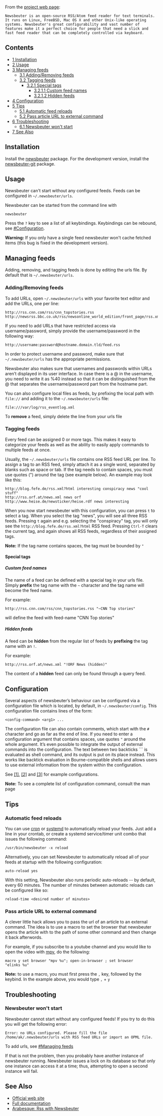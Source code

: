 From the [project web page](http://newsbeuter.org/):

	Newsbeuter is an open-source RSS/Atom feed reader for text terminals. It runs on Linux, FreeBSD, Mac OS X and other Unix-like operating systems. Newsbeuter's great configurability and vast number of features make it a perfect choice for people that need a slick and fast feed reader that can be completely controlled via keyboard.

## Contents

*   [1 Installation](#Installation)
*   [2 Usage](#Usage)
*   [3 Managing feeds](#Managing_feeds)
    *   [3.1 Adding/Removing feeds](#Adding.2FRemoving_feeds)
    *   [3.2 Tagging feeds](#Tagging_feeds)
        *   [3.2.1 Special tags](#Special_tags)
            *   [3.2.1.1 Custom feed names](#Custom_feed_names)
            *   [3.2.1.2 Hidden feeds](#Hidden_feeds)
*   [4 Configuration](#Configuration)
*   [5 Tips](#Tips)
    *   [5.1 Automatic feed reloads](#Automatic_feed_reloads)
    *   [5.2 Pass article URL to external command](#Pass_article_URL_to_external_command)
*   [6 Troubleshooting](#Troubleshooting)
    *   [6.1 Newsbeuter won't start](#Newsbeuter_won.27t_start)
*   [7 See Also](#See_Also)

## Installation

Install the [newsbeuter](https://www.archlinux.org/packages/?name=newsbeuter) package. For the development version, install the [newsbeuter-git](https://aur.archlinux.org/packages/newsbeuter-git/) package.

## Usage

Newsbeuter can't start without any configured feeds. Feeds can be configured in `~/.newsbeuter/urls`.

Newsbeuter can be started from the command line with

```
newsbeuter

```

Press the `?` key to see a list of all keybindings. Keybindings can be rebound, see [#Configuration](#Configuration).

**Warning:** If you only have a single feed newsbeuter won't cache fetched items (this bug is fixed in the development version).

## Managing feeds

Adding, removing, and tagging feeds is done by editing the urls file. By default that is `~/.newsbeuter/urls`.

### Adding/Removing feeds

To add URLs, open `~/.newsbeuter/urls` with your favorite text editor and add the URLs, one per line:

```
http://rss.cnn.com/rss/cnn_topstories.rss
http://newsrss.bbc.co.uk/rss/newsonline_world_edition/front_page/rss.xml

```

If you need to add URLs that have restricted access via username/password, simply provide the username/password in the following way:

```
http://username:password@hostname.domain.tld/feed.rss

```

In order to protect username and password, make sure that `~/.newsbeuter/urls` has the appropriate permissions.

Newsbeuter also makes sure that usernames and passwords within URLs aren’t displayed in its user interface. In case there is a @ in the username, you need to write it as %40 instead so that it can be distinguished from the @ that separates the username/password part from the hostname part.

You can also configure local files as feeds, by prefixing the local path with `file://` and adding it to the `~/.newsbeuter/urls` file:

```
file:///var/log/rss_eventlog.xml

```

To **remove** a feed, simply delete the line from your urls file

### Tagging feeds

Every feed can be assigned 0 or more tags. This makes it easy to categorize your feeds as well as the ability to easily apply commands to multiple feeds at once.

Usually, the `~/.newsbeuter/urls` file contains one RSS feed URL per line. To assign a tag to an RSS feed, simply attach it as a single word, separated by blanks such as space or tab. If the tag needs to contain spaces, you must use quotes (") around the tag (see example below). An example may look like this:

```
http://blog.fefe.de/rss.xml?html interesting conspiracy news "cool stuff"                                       
http://rss.orf.at/news.xml news orf                                                                             
http://www.heise.de/newsticker/heise.rdf news interesting                                                       

```

When you now start newsbeuter with this configuration, you can press `t` to select a tag. When you select the tag "news", you will see all three RSS feeds. Pressing `t` again and e.g. selecting the "conspiracy" tag, you will only see the `http://blog.fefe.de/rss.xml?html` RSS feed. Pressing `Ctrl-T` clears the current tag, and again shows all RSS feeds, regardless of their assigned tags.

**Note:** If the tag name contains spaces, the tag must be bounded by `"`

#### Special tags

##### Custom feed names

The name of a feed can be defined with a special tag in your urls file. Simply **prefix** the tag name with the `~` character and the tag name will become the feed name.

For example:

```
http://rss.cnn.com/rss/cnn_topstories.rss "~CNN Top stories"

```

will define the feed with feed-name "CNN Top stories"

##### Hidden feeds

A feed can be **hidden** from the regular list of feeds by **prefixing** the tag name with an `!`.

For example:

```
http://rss.orf.at/news.xml "!ORF News (hidden)"                                                                 

```

The content of a **hidden** feed can only be found through a query feed.

## Configuration

Several aspects of newsbeuter’s behaviour can be configured via a configuration file which is located, by default, in `~/.newsbeuter/config`. This configuration file contains lines of the form:

```
<config-command> <arg1> ...

```

The configuration file can also contain comments, which start with the `#` character and go as far as the end of line. If you need to enter a configuration argument that contains spaces, use quotes `"` around the whole argument. It’s even possible to integrate the output of external commands into the configuration. The text between two backticks ``` is evaluated as shell command, and its output is put on its place instead. This works like backtick evaluation in Bourne-compatible shells and allows users to use external information from the system within the configuration.

See [[1]](https://gist.github.com/anonymous/42d2f5956e7bc8ee1ebc), [[2]](http://moparx.com/configs/newsbeuter/) and [[3]](https://github.com/akrennmair/newsbeuter/blob/master/test/config-example) for example configurations.

**Note:** To see a complete list of configuration command, consult the man page

## Tips

### Automatic feed reloads

You can use [cron](/index.php/Cron "Cron") or [systemd](/index.php/Systemd "Systemd") to automatically reload your feeds. Just add a line in your crontab, or create a systemd service/timer unit combo that issues the following command:

```
/usr/bin/newsbeuter -x reload

```

Alternatively, you can set Newsbeuter to automatically reload all of your feeds at startup with the following configuration:

```
auto-reload yes

```

With this setting, Newsbeuter also runs periodic auto-reloads -- by default, every 60 minutes. The number of minutes between automatic reloads can be configured like so:

```
reload-time <desired number of minutes>

```

### Pass article URL to external command

A clever little hack allows you to pass the url of an article to an external command. The idea is to use a macro to set the browser that newsbeuter opens the article with to the path of some other command and then change it back afterwords.

For example, if you subscribe to a youtube channel and you would like to open the video with [mpv](/index.php/Mpv "Mpv"), do the following:

```
macro y set browser "mpv %u"; open-in-browser ; set browser "elinks %u"

```

**Note:** to use a macro, you must first press the `,` key, followed by the keybind. In the example above, you would type `,` + `y`

## Troubleshooting

### Newsbeuter won't start

Newsbeuter cannot start without any configured feeds! If you try to do this you will get the following error:

```
Error: no URLs configured. Please fill the file /home/ak/.newsbeuter/urls with RSS feed URLs or import an OPML file.

```

To add urls, see [#Managing feeds](#Managing_feeds)

If that is not the problem, then you probably have another instance of newsbeuter running. Newsbeuter issues a lock on its database so that only one instance can access it at a time; thus, attempting to open a second instance will fail.

## See Also

*   [Official web site](http://newsbeuter.org/)
*   [Full documentation](http://www.newsbeuter.org/doc/newsbeuter.html)
*   [Arabesque: Rss with Newsbeuter](http://blog.sanctum.geek.nz/rss-with-newsbeuter/)